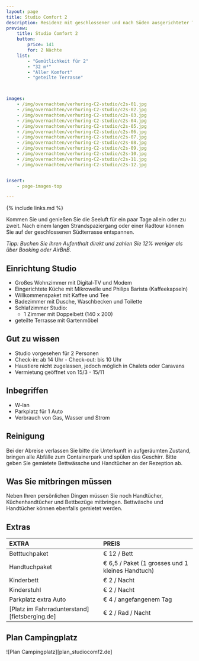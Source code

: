 ```yaml
---
layout: page
title: Studio Comfort 2
description: Residenz mit geschlossener und nach Süden ausgerichteter Terrasse
preview:
    title: Studio Comfort 2
    button:
        price: 141
        for: 2 Nächte
    list:
        - "Gemütlichkeit für 2"
        - "32 m²"
        - "Aller Komfort"
        - "geteilte Terrasse"



images:
    - /img/overnachten/verhuring-C2-studio/c2s-01.jpg
    - /img/overnachten/verhuring-C2-studio/c2s-02.jpg
    - /img/overnachten/verhuring-C2-studio/c2s-03.jpg
    - /img/overnachten/verhuring-C2-studio/c2s-04.jpg
    - /img/overnachten/verhuring-C2-studio/c2s-05.jpg
    - /img/overnachten/verhuring-C2-studio/c2s-06.jpg
    - /img/overnachten/verhuring-C2-studio/c2s-07.jpg
    - /img/overnachten/verhuring-C2-studio/c2s-08.jpg
    - /img/overnachten/verhuring-C2-studio/c2s-09.jpg
    - /img/overnachten/verhuring-C2-studio/c2s-10.jpg
    - /img/overnachten/verhuring-C2-studio/c2s-11.jpg
    - /img/overnachten/verhuring-C2-studio/c2s-12.jpg


insert:
    - page-images-top

---
```


{% include links.md %}

Kommen Sie und genießen Sie die Seeluft für ein paar Tage allein oder zu zweit. Nach einem langen Strandspaziergang oder einer Radtour können Sie auf der geschlossenen Südterrasse entspannen.

*Tipp: Buchen Sie Ihren Aufenthalt direkt und zahlen Sie 12% weniger als über Booking oder AirBnB.*

## Einrichtung Studio

- Großes Wohnzimmer mit Digital-TV und Modem
- Eingerichtete Küche mit Mikrowelle und Philips Barista (Kaffeekapseln)
- Willkommenspaket mit Kaffee und Tee
- Badezimmer mit Dusche, Waschbecken und Toilette
- Schlafzimmer Studio:
    - 1 Zimmer mit Doppelbett (140 x 200)
- geteilte Terrasse mit Gartenmöbel

## Gut zu wissen

- Studio vorgesehen für 2 Personen
- Check-in: ab 14 Uhr - Check-out: bis 10 Uhr
- Haustiere nicht zugelassen, jedoch möglich in Chalets oder Caravans
- Vermietung geöffnet von 15/3 - 15/11


## Inbegriffen
- W-lan
- Parkplatz für 1 Auto
- Verbrauch von Gas, Wasser und Strom

## Reinigung
Bei der Abreise verlassen Sie bitte die Unterkunft in aufgeräumten Zustand, bringen alle Abfälle zum Containerpark und spülen das Geschirr. Bitte geben Sie gemietete Bettwässche und Handtücher an der Rezeption ab.

## Was Sie mitbringen müssen
Neben Ihren persönlichen Dingen müssen Sie noch Handtücher, Küchenhandtücher und Bettbezüge mitbringen.
Bettwäsche und Handtücher können ebenfalls gemietet werden.




## Extras

EXTRA               | PREIS
:-------------------|:-----------|
Betttuchpaket       | € 12 / Bett
Handtuchpaket       | € 6,5 / Paket (1 grosses und 1 kleines Handtuch)
Kinderbett           | € 2 / Nacht
Kinderstuhl         | € 2 / Nacht
Parkplatz extra Auto  | € 4 / angefangenem Tag
[Platz im Fahrradunterstand][fietsberging.de]| € 2 / Rad / Nacht


## Plan Campingplatz

![Plan Campingplatz][plan_studiocomf2.de]
